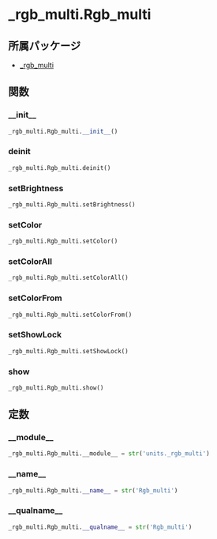 # _rgb_multi.Rgb_multi

## 所属パッケージ
- [_rgb_multi](../../module/_rgb_multi)

## 関数

### \_\_init\_\_
```python
_rgb_multi.Rgb_multi.__init__()
```

### deinit
```python
_rgb_multi.Rgb_multi.deinit()
```

### setBrightness
```python
_rgb_multi.Rgb_multi.setBrightness()
```

### setColor
```python
_rgb_multi.Rgb_multi.setColor()
```

### setColorAll
```python
_rgb_multi.Rgb_multi.setColorAll()
```

### setColorFrom
```python
_rgb_multi.Rgb_multi.setColorFrom()
```

### setShowLock
```python
_rgb_multi.Rgb_multi.setShowLock()
```

### show
```python
_rgb_multi.Rgb_multi.show()
```

## 定数

### \_\_module\_\_
```python
_rgb_multi.Rgb_multi.__module__ = str('units._rgb_multi')
```

### \_\_name\_\_
```python
_rgb_multi.Rgb_multi.__name__ = str('Rgb_multi')
```

### \_\_qualname\_\_
```python
_rgb_multi.Rgb_multi.__qualname__ = str('Rgb_multi')
```
